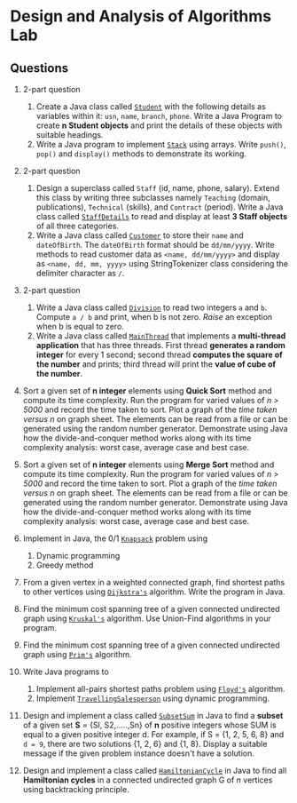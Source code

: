 # Design and Analysis of Algorithms Lab

## Questions

1. 2-part question
    1. Create a Java class called [`Student`](src/Student.java) with the following details as variables within it: `usn`, `name`, `branch`, `phone`. Write a Java Program to create **n Student objects** and print the details of these objects with suitable headings.
    2. Write a Java program to implement [`Stack`](src/Stack.java) using arrays. Write `push()`, `pop()` and `display()` methods to demonstrate its working.

2. 2-part question
    1. Design a superclass called `Staff` (id, name, phone, salary). Extend this class by writing three subclasses namely `Teaching` (domain, publications), `Technical` (skills), and `Contract` (period). Write a Java class called [`StaffDetails`](src/StaffDetails.java) to read and display at least **3 Staff objects** of all three categories.
    2. Write a Java class called [`Customer`](src/Customer.java) to store their `name` and `dateOfBirth`. The `dateOfBirth` format should be `dd/mm/yyyy`. Write methods to read customer data as `<name, dd/mm/yyyy>` and display as `<name, dd, mm, yyyy>` using StringTokenizer class considering the delimiter character as `/`.

3. 2-part question
    1. Write a Java class called [`Division`](src/Division.java) to read two integers `a` and `b`. Compute `a / b` and print, when b is not zero. *Raise* an exception when b is equal to zero.
    2. Write a Java class called [`MainThread`](src/MainThread.java) that implements a **multi-thread application** that has three threads. First thread **generates a random integer** for every 1 second; second thread **computes the square of the number** and prints; third thread will print the **value of cube of the number**.

4. Sort a given set of **n integer** elements using **Quick Sort** method and compute its time complexity. Run the program for varied values of *n > 5000* and record the time taken to sort. Plot a graph of the *time taken versus n* on graph sheet. The elements can be read from a file or can be generated using the random number generator. Demonstrate using Java how the divide-and-conquer method works along with its time complexity analysis: worst case, average case and best case.

5. Sort a given set of **n integer** elements using **Merge Sort** method and compute its time complexity. Run the program for varied values of *n > 5000* and record the time taken to sort. Plot a graph of the *time taken versus n* on graph sheet. The elements can be read from a file or can be generated using the random number generator. Demonstrate using Java how the divide-and-conquer method works along with its time complexity analysis: worst case, average case and best case.

6. Implement in Java, the 0/1 [`Knapsack`](src/Knapsack.java) problem using
    1. Dynamic programming
    2. Greedy method

7. From a given vertex in a weighted connected graph, find shortest paths to other vertices using [`Dijkstra's`](src/Dijkstras.java) algorithm. Write the program in Java.

8. Find the minimum cost spanning tree of a given connected undirected graph using [`Kruskal's`](src/Kruskals.java) algorithm. Use Union-Find algorithms in your program.

9. Find the minimum cost spanning tree of a given connected undirected graph using [`Prim's`](src/Prims.java) algorithm.

10. Write Java programs to
    1. Implement all-pairs shortest paths problem using [`Floyd's`](src/Floyds.java) algorithm.
    2. Implement [`TravellingSalesperson`](src/TravellingSalesperson.java) using dynamic programming.

11. Design and implement a class called [`SubsetSum`](src/SubsetSum.java) in Java to find a **subset** of a given set **S** = {Sl, S2,.....,Sn} of **n** positive integers whose SUM is equal to a given positive integer d. For example, if S = {1, 2, 5, 6, 8} and `d = 9`, there are two solutions {1, 2, 6} and {1, 8}. Display a suitable message if the given problem instance doesn't have a solution.

12. Design and implement a class called [`HamiltonianCycle`](src/HamiltonianCycle.java) in Java to find all **Hamiltonian cycles** in a connected undirected graph G of *n* vertices using backtracking principle.
